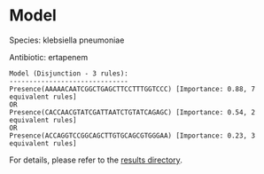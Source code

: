 
# Model

Species: klebsiella pneumoniae

Antibiotic: ertapenem

```
Model (Disjunction - 3 rules):
------------------------------
Presence(AAAAACAATCGGCTGAGCTTCCTTTGGTCCC) [Importance: 0.88, 7 equivalent rules]
OR
Presence(CACCAACGTATCGATTAATCTGTATCAGAGC) [Importance: 0.54, 2 equivalent rules]
OR
Presence(ACCAGGTCCGGCAGCTTGTGCAGCGTGGGAA) [Importance: 0.23, 3 equivalent rules]

```

For details, please refer to the [results directory](../../../../../results/scm_b/klebsiella%20pneumoniae/ertapenem/repeat_0/).

